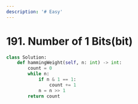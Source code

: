 ```yaml
---
description: '# Easy'
---
```


# 191. Number of 1 Bits\(bit\)

```python
class Solution:
    def hammingWeight(self, n: int) -> int:
        count = 0
        while n:
            if n & 1 == 1:
                count += 1
            n = n >> 1
        return count
```

